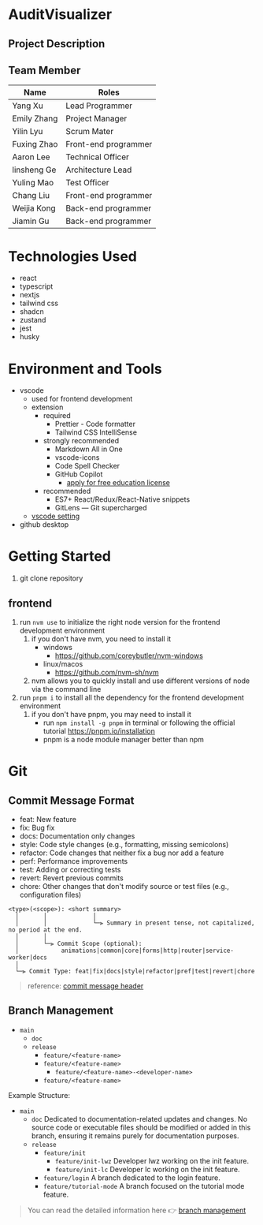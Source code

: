 # AuditVisualizer
## Project Description

## Team Member
| Name        | Roles                |
| ----------- | -------------------- |
| Yang Xu     | Lead Programmer      |
| Emily Zhang | Project Manager      |
| Yilin Lyu   | Scrum Mater          |
| Fuxing Zhao | Front-end programmer |
| Aaron Lee   | Technical Officer    |
| linsheng Ge | Architecture Lead    |
| Yuling Mao  | Test Officer         |
| Chang Liu   | Front-end programmer |
| Weijia Kong | Back-end programmer  |
| Jiamin Gu   | Back-end programmer  |

# Technologies Used
- react
- typescript
- nextjs
- tailwind css
- shadcn
- zustand
- jest
- husky

# Environment and Tools
- vscode
  - used for frontend development
  - extension
    - required
      - Prettier - Code formatter
      - Tailwind CSS IntelliSense
    - strongly recommended
      - Markdown All in One
      - vscode-icons
      - Code Spell Checker
      - GitHub Copilot
        - [apply for free education license](https://education.github.com/pack/offers)
    - recommended
      - ES7+ React/Redux/React-Native snippets
      - GitLens — Git supercharged
  - [vscode setting](./docs/VSCODE_SETTING.md)
- github desktop

# Getting Started
1. git clone repository
## frontend
1. run `nvm use` to initialize the right node version for the frontend development environment
   1. if you don't have nvm, you need to install it
      - windows
        - https://github.com/coreybutler/nvm-windows
      - linux/macos
        - https://github.com/nvm-sh/nvm
   2. nvm allows you to quickly install and use different versions of node via the command line
2. run `pnpm i` to install all the dependency for the frontend development environment
   1. if you don't have pnpm, you may need to install it
      - run `npm install -g pnpm` in terminal or following the official tutorial https://pnpm.io/installation
      - pnpm is a node module manager better than npm


# Git
## Commit Message Format
- feat: New feature
- fix: Bug fix
- docs: Documentation only changes
- style: Code style changes (e.g., formatting, missing semicolons)
- refactor: Code changes that neither fix a bug nor add a feature
- perf: Performance improvements
- test: Adding or correcting tests
- revert: Revert previous commits
- chore: Other changes that don't modify source or test files (e.g., configuration files)

```
<type>(<scope>): <short summary>
  │       │             │
  │       │             └─⫸ Summary in present tense, not capitalized, no period at the end.
  │       │
  │       └─⫸ Commit Scope (optional): 
  │            animations|common|core|forms|http|router|service-worker|docs
  │
  └─⫸ Commit Type: feat|fix|docs|style|refactor|pref|test|revert|chore

```

> reference: [commit message header](https://github.com/angular/angular/blob/main/CONTRIBUTING.md#commit-message-header)

## Branch Management
- `main`
  - `doc`
  - `release`
    - `feature/<feature-name>`
    - `feature/<feature-name>`
      - `feature/<feature-name>-<developer-name>`
    - `feature/<feature-name>`

Example Structure:
- `main`
  - `doc` Dedicated to documentation-related updates and changes. No source code or executable files should be modified or added in this branch, ensuring it remains purely for documentation purposes.
  - `release`
    - `feature/init`
      - `feature/init-lwz` Developer lwz working on the init feature.
      - `feature/init-lc` Developer lc working on the init feature.
    - `feature/login` A branch dedicated to the login feature.
    - `feature/tutorial-mode` A branch focused on the tutorial mode feature.

> You can read the detailed information here 👉 [branch management](./docs/BRANCH_MANAGEMENT.md)